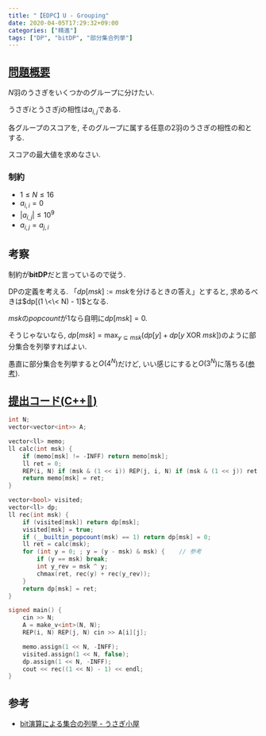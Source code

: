 ```yaml
---
title: "【EDPC】U - Grouping"
date: 2020-04-05T17:29:32+09:00
categories: ["精進"]
tags: ["DP", "bitDP", "部分集合列挙"]
---
```


## [問題概要](https://atcoder.jp/contests/dp/tasks/dp_u)

$N$羽のうさぎをいくつかのグループに分けたい.

うさぎ$i$とうさぎ$j$の相性は$a_{i, j}$である.

各グループのスコアを, そのグループに属する任意の2羽のうさぎの相性の和とする.

スコアの最大値を求めなさい.

### 制約

* $1 \leq N \leq 16$
* $a_{i, i} = 0$
* $|a_{i, j}| \leq 10^9$
* $a_{i, j} = a_{j, i}$

## 考察

制約が**bitDP**だと言っているので従う.

DPの定義を考える. 「$dp[msk] := msk$を分けるときの答え」とすると, 求めるべきは$dp[(1 \<\< N) - 1]$となる.

$msk$の$popcount$が$1$なら自明に$dp[msk] = 0$.

そうじゃないなら, $\displaystyle dp[msk] = \max_{y \subseteq msk} ( dp[y] + dp[y\ \mathrm{XOR}\ msk] )$のように部分集合を列挙すればよい.

愚直に部分集合を列挙すると$O(4^N)$だけど, いい感じにすると$O(3^N)$に落ちる([参考](#ref)).

## [提出コード(C++:high_brightness:)](https://atcoder.jp/contests/dp/submissions/11574807)

```cpp
int N;
vector<vector<int>> A;

vector<ll> memo;
ll calc(int msk) {
    if (memo[msk] != -INFF) return memo[msk];
    ll ret = 0;
    REP(i, N) if (msk & (1 << i)) REP(j, i, N) if (msk & (1 << j)) ret += A[i][j];
    return memo[msk] = ret;
}

vector<bool> visited;
vector<ll> dp;
ll rec(int msk) {
    if (visited[msk]) return dp[msk];
    visited[msk] = true;
    if (__builtin_popcount(msk) == 1) return dp[msk] = 0;
    ll ret = calc(msk);
    for (int y = 0; ; y = (y - msk) & msk) {    // 参考
        if (y == msk) break;
        int y_rev = msk ^ y;
        chmax(ret, rec(y) + rec(y_rev));
    }
    return dp[msk] = ret;
}

signed main() {
    cin >> N;
    A = make_v<int>(N, N);
    REP(i, N) REP(j, N) cin >> A[i][j];

    memo.assign(1 << N, -INFF);
    visited.assign(1 << N, false);
    dp.assign(1 << N, -INFF);
    cout << rec((1 << N) - 1) << endl;
}
```

<a id="ref"></a>
## 参考

* [bit演算による集合の列挙 - うさぎ小屋](https://kimiyuki.net/blog/2017/07/16/enumerate-sets-with-bit-manipulation/)
